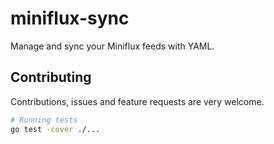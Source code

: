 # miniflux-sync

Manage and sync your Miniflux feeds with YAML.

## Contributing

Contributions, issues and feature requests are very welcome.

```bash
# Running tests
go test -cover ./...
```

